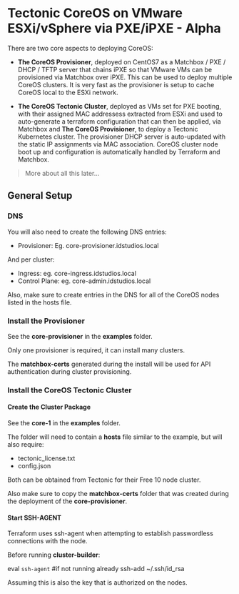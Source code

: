 Tectonic CoreOS on VMware ESXi/vSphere via PXE/iPXE - Alpha
===========================================================

There are two core aspects to deploying CoreOS:

* __The CoreOS Provisioner__, deployed on CentOS7 as a Matchbox / PXE / DHCP / TFTP server that chains iPXE so that VMware VMs can be provisioned via Matchbox over iPXE.  This can be used to deploy multiple CoreOS clusters.  It is very fast as the provisioner is setup to cache CoreOS local to the ESXi network.

* __The CoreOS Tectonic Cluster__, deployed as VMs set for PXE booting, with their assigned MAC addressess extracted from ESXi and used to auto-generate a terraform configuration that can then be applied, via Matchbox and __The CoreOS Provisioner__, to deploy a Tectonic Kubernetes cluster.  The provisioner DHCP server is auto-updated with the static IP assignments via MAC association.  CoreOS cluster node boot up and configuration is automatically handled by Terraform and Matchbox.

> More about all this later...

## General Setup

### DNS 

You will also need to create the following DNS entries:

* Provisioner: Eg. core-provisioner.idstudios.local

And per cluster:

* Ingress: eg. core-ingress.idstudios.local
* Control Plane: eg. core-admin.idstudios.local

Also, make sure to create entries in the DNS for all of the CoreOS nodes listed in the hosts file.

### Install the Provisioner

See the __core-provisioner__ in the __examples__ folder.

Only one provisioner is required, it can install many clusters.

The __matchbox-certs__ generated during the install will be used for API authentication during cluster provisioning.

### Install the CoreOS Tectonic Cluster

#### Create the Cluster Package

See the __core-1__ in the __examples__ folder.

The folder will need to contain a __hosts__ file similar to the example, but will also require:

* tectonic_license.txt
* config.json

Both can be obtained from Tectonic for their Free 10 node cluster.

Also make sure to copy the __matchbox-certs__ folder that was created during the deployment of the __core-provisioner__.

#### Start SSH-AGENT

Terraform uses ssh-agent when attempting to establish passwordless connections with the node.

Before running __cluster-builder__:

  eval `ssh-agent` #if not running already
  ssh-add ~/.ssh/id_rsa

Assuming this is also the key that is authorized on the nodes.


